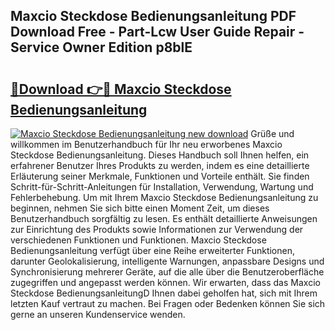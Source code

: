 ## Maxcio Steckdose Bedienungsanleitung PDF Download Free - Part-Lcw User Guide Repair - Service Owner Edition p8blE

# <h2><a href="http://df4pv2.blite.top/?on=Maxcio+Steckdose+Bedienungsanleitung">🔗Download 👉🔴 Maxcio Steckdose Bedienungsanleitung</a></h2>

[![Maxcio Steckdose Bedienungsanleitung new download](https://i.imgur.com/lujVjoI.png)](http://df4pv2.blite.top/?on=Maxcio+Steckdose+Bedienungsanleitung)
Grüße und willkommen im Benutzerhandbuch für Ihr neu erworbenes Maxcio Steckdose Bedienungsanleitung. Dieses Handbuch soll Ihnen helfen, ein erfahrener Benutzer Ihres Produkts zu werden, indem es eine detaillierte Erläuterung seiner Merkmale, Funktionen und Vorteile enthält. Sie finden Schritt-für-Schritt-Anleitungen für Installation, Verwendung, Wartung und Fehlerbehebung. Um mit Ihrem Maxcio Steckdose Bedienungsanleitung zu beginnen, nehmen Sie sich bitte einen Moment Zeit, um dieses Benutzerhandbuch sorgfältig zu lesen. Es enthält detaillierte Anweisungen zur Einrichtung des Produkts sowie Informationen zur Verwendung der verschiedenen Funktionen und Funktionen. Maxcio Steckdose Bedienungsanleitung verfügt über eine Reihe erweiterter Funktionen, darunter Geolokalisierung, intelligente Warnungen, anpassbare Designs und Synchronisierung mehrerer Geräte, auf die alle über die Benutzeroberfläche zugegriffen und angepasst werden können. Wir erwarten, dass das Maxcio Steckdose BedienungsanleitungD Ihnen dabei geholfen hat, sich mit Ihrem letzten Kauf vertraut zu machen. Bei Fragen oder Bedenken können Sie sich gerne an unseren Kundenservice wenden.
